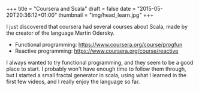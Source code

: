 +++
title = "Coursera and Scala"
draft = false
date = "2015-05-20T20:36:12+01:00"
thumbnail = "img/head_learn.jpg"
+++

I just discovered that coursera had several courses about Scala, made by the creator of the language Martin Odersky.

* Functional programming: https://www.coursera.org/course/progfun
* Reactive programming: https://www.coursera.org/course/reactive

I always wanted to try functional programming, and they seem to be a good place to start. I probably won't have enough time to follow them through, but I started a small fractal generator in scala, using what I learned in the first few videos, and I really enjoy the language so far.
